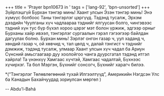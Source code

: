 +++
title = 'Prayer bpn10673 in '
tags = ['lang-92', 'bpn-unsorted']
+++
Зүйрлэшгүй Бурхан тэнгэр минь!  Хаант улсын Эзэн тэнгэр минь!  Энэ хүмүүс болбоос Таны тэнгэрлэг цэргүүд.  Тэдэнд тусалж, Эрхэм дээдийн Чуулганы хүч чадлаараа тэднийг ялгуусан болго, чингэвээс тэдний хүн тус бүр бүхэл хороо цэрэг мэт болон үржиж, эдгээр орныг Бурханы хайр ивээл, тэнгэрлэг сургаалын гэрэл гэгээгээр байлдан дагуулах болно. 
Бурхан минь!  Зэрлэг онгон газар ч, уул хаданд ч, хөндий газар ч, ой хөвчид ч, тал цөлд ч, далай тэнгист ч тэднийг дэмжиж, тэдэнд тусалж, улмаар Хаант улсын хүч чадал ба Ариун Сүнсний амьсгаагаар дуу хоолойгоо чанга дуурсгатал тэдэнд итгэл хайрла!
Та үнэнхүү Хамгаас хүчтэй, Хамгаас чадалтай, Бүхнээс хүчирхэг.  Та бол Мэргэн, Бүхнийг сонсогч, Бүхнийг харагч билээ. 
 
*(“Тэнгэрлэг Төлөвлөгөөний тухай Илгээлтүүд”, Америкийн Нэгдсэн Улс ба Канадын Бахайчуудад зориулсан мөргөл )

-- Abdu'l-Bahá
